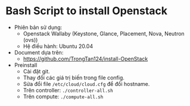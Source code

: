 # Bash Script to install Openstack
- Phiên bản sử dụng:
    + Openstack Wallaby (Keystone, Glance, Placement, Nova, Neutron (ovs))
    + Hệ điều hành: Ubuntu 20.04
- Document dựa trên:
    + https://github.com/TrongTan124/install-OpenStack
- Preinstall
    + Cài đặt git.
    + Thay đổi các giá trị biến trong file config.
    + Sửa đổi file `/etc/cloud/cloud.cfg` để đổi hostname.
    + Trên controller: `./controller-all.sh`
    + Trên compute: `./compute-all.sh`